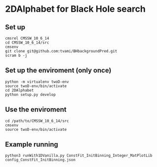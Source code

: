 # 2DAlphabet for Black Hole search

## Set up
```
cmsrel CMSSW_10_6_14
cd CMSSW_10_6_14/src
cmsenv
git clone git@github.com:tvami/BHbackgroundPred.git
scram b -j
```

## Set up the enviroment (only once)
```
python -m virtualenv twoD-env
source twoD-env/bin/activate
cd 2DAlphabet
python setup.py develop
```

## Use the enviroment 
```
cd /path/to/CMSSW_10_6_14/src
cmsenv
source twoD-env/bin/activate
```

## Example running
```
python3 runWith1DVanilla.py ConstFit_InitBinning_Integer_MatPlotLib config_ConstFit_InitBinning.json
```
